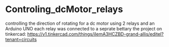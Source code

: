 # Controling_dcMotor_relays
controlling the direction of rotating for a dc motor using 2 relays and an Arduino UNO 
each relay was connected to a seprate bettary
the project on tinkercad: https://v1.tinkercad.com/things/iIemA3HCZBD-grand-allis/editel?tenant=circuits 
